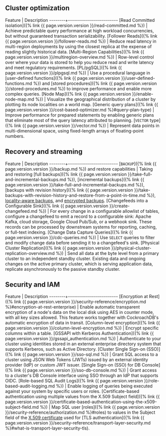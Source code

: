 ## Cluster optimization

Feature | Description
--------+-------------------------
[Read Committed isolation]({% link {{ page.version.version }}/read-committed.md %}) | Achieve predictable query performance at high workload concurrencies, but without guaranteed transaction serializability.
[Follower Reads]({% link {{ page.version.version }}/follower-reads.md %}) | Reduce read latency in multi-region deployments by using the closest replica at the expense of reading slightly historical data.
[Multi-Region Capabilities]({% link {{ page.version.version }}/multiregion-overview.md %}) | Row-level control over where your data is stored to help you reduce read and write latency and meet regulatory requirements.
[PL/pgSQL]({% link {{ page.version.version }}/plpgsql.md %}) | Use a procedural language in [user-defined functions]({% link {{ page.version.version }}/user-defined-functions.md %}) and [stored procedures]({% link {{ page.version.version }}/stored-procedures.md %}) to improve performance and enable more complex queries.
[Node Map]({% link {{ page.version.version }}/enable-node-map.md %}) | Visualize the geographical distribution of a cluster by plotting its node localities on a world map.
[Generic query plans]({% link {{ page.version.version }}/cost-based-optimizer.md %}#query-plan-type) | Improve performance for prepared statements by enabling generic plans that eliminate most of the query latency attributed to planning.
[`VECTOR` type]({% link {{ page.version.version }}/vector.md %}) | Represent data points in multi-dimensional space, using fixed-length arrays of floating-point numbers.

## Recovery and streaming

Feature | Description
--------+-------------------------
[`BACKUP`]({% link {{ page.version.version }}/backup.md %}) and restore capabilities | Taking and restoring [full backups]({% link {{ page.version.version }}/take-full-and-incremental-backups.md %}), [incremental backups]({% link {{ page.version.version }}/take-full-and-incremental-backups.md %}), [backups with revision history]({% link {{ page.version.version }}/take-backups-with-revision-history-and-restore-from-a-point-in-time.md %}), [locality-aware backups](take-and-restore-locality-aware-backups.html), and [encrypted backups](take-and-restore-encrypted-backups.html).
[Changefeeds into a Configurable Sink]({% link {{ page.version.version }}/create-changefeed.md %}) | For every change in a configurable allowlist of tables, configure a changefeed to emit a record to a configurable sink: Apache Kafka, cloud storage, Google Cloud Pub/Sub, or a webhook sink. These records can be processed by downstream systems for reporting, caching, or full-text indexing.
[Change Data Capture Queries]({% link {{ page.version.version }}/cdc-queries.md %}) | Use `SELECT` queries to filter and modify change data before sending it to a changefeed's sink.
[Physical Cluster Replication]({% link {{ page.version.version }}/physical-cluster-replication-overview.md %}) | Send all data at the byte level from a primary cluster to an independent standby cluster. Existing data and ongoing changes on the active primary cluster, which is serving application data, replicate asynchronously to the passive standby cluster.

## Security and IAM

Feature | Description
--------+-------------------------
[Encryption at Rest]({% link {{ page.version.version }}/security-reference/encryption.md %}#encryption-at-rest-enterprise) | Enable automatic transparent encryption of a node's data on the local disk using AES in counter mode, with all key sizes allowed. This feature works together with CockroachDB's automatic encryption of data in transit.
[Column-level encryption]({% link {{ page.version.version }}/column-level-encryption.md %}) | Encrypt specific columns within a table.
[GSSAPI with Kerberos Authentication]({% link {{ page.version.version }}/gssapi_authentication.md %}) | Authenticate to your cluster using identities stored in an external enterprise directory system that supports Kerberos, such as Active Directory.
[Cluster Single Sign-on (SSO)]({% link {{ page.version.version }}/sso-sql.md %}) | Grant SQL access to a cluster using JSON Web Tokens (JWTs) issued by an external identity provider (IdP) or custom JWT issuer.
[Single Sign-on (SSO) for DB Console]({% link {{ page.version.version }}/sso-db-console.md %}) | Grant access to a cluster's DB Console interface using SSO through an IdP that supports OIDC.
[Role-based SQL Audit Logs]({% link {{ page.version.version }}/role-based-audit-logging.md %}) | Enable logging of queries being executed against your system by specific users or roles.
[Certificate-based authentication using multiple values from the X.509 Subject field]({% link {{ page.version.version }}/certificate-based-authentication-using-the-x509-subject-field.md %}) | Map SQL user [roles]({% link {{ page.version.version }}/security-reference/authorization.md %}#roles) to values in the Subject field of the [X.509 certificate](https://en.wikipedia.org/wiki/X.509) used for [TLS authentication]({% link {{ page.version.version }}/security-reference/transport-layer-security.md %}#what-is-transport-layer-security-tls).
